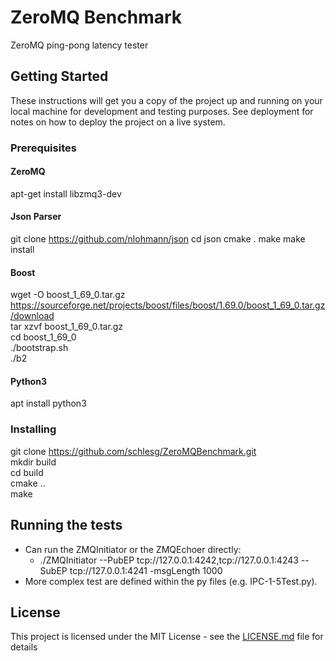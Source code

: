 # ZeroMQ Benchmark

ZeroMQ ping-pong latency tester

## Getting Started

These instructions will get you a copy of the project up and running on your local machine for development and testing purposes. See deployment for notes on how to deploy the project on a live system.

### Prerequisites

#### ZeroMQ  
apt-get install libzmq3-dev  

#### Json Parser  
git clone https://github.com/nlohmann/json 
    cd json 
    cmake . 
    make 
    make install

#### Boost  
   wget -O boost_1_69_0.tar.gz https://sourceforge.net/projects/boost/files/boost/1.69.0/boost_1_69_0.tar.gz/download  
   tar xzvf boost_1_69_0.tar.gz  
   cd boost_1_69_0  
   ./bootstrap.sh  
   ./b2  

#### Python3  
apt install python3

### Installing
git clone https://github.com/schlesg/ZeroMQBenchmark.git  
mkdir build  
cd build  
cmake ..  
make  

## Running the tests

* Can run the ZMQInitiator or the ZMQEchoer directly:
  - ./ZMQInitiator --PubEP tcp://127.0.0.1:4242,tcp://127.0.0.1:4243 --SubEP tcp://127.0.0.1:4241 -msgLength 1000  
* More complex test are defined within the py files (e.g. IPC-1-5Test.py).

## License

This project is licensed under the MIT License - see the [LICENSE.md](LICENSE.md) file for details

